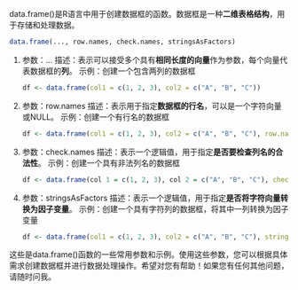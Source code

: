 data.frame()是R语言中用于创建数据框的函数。数据框是一种**二维表格结构**，用于存储和处理数据。
```R
data.frame(..., row.names, check.names, stringsAsFactors)
```

1. 参数：...
   描述：表示可以接受多个具有**相同长度的向量**作为参数，每个向量代表数据框的**列**。
   示例：创建一个包含两列的数据框
   ```R
   df <- data.frame(col1 = c(1, 2, 3), col2 = c("A", "B", "C"))
   ```
2. 参数：row.names
   描述：表示用于指定**数据框的行名**，可以是一个字符向量或NULL。
   示例：创建一个有行名的数据框
   ```R
   df <- data.frame(col1 = c(1, 2, 3), col2 = c("A", "B", "C"), row.names = c("row1", "row2", "row3"))
   ```
3. 参数：check.names
   描述：表示一个逻辑值，用于指定**是否要检查列名的合法性**。
   示例：创建一个具有非法列名的数据框
   ```r
   df <- data.frame(col 1 = c(1, 2, 3), col 2 = c("A", "B", "C"), check.names = FALSE)
   ```
4. 参数：stringsAsFactors
   描述：表示一个逻辑值，用于指定**是否将字符向量转换为因子变量**。
   示例：创建一个具有字符列的数据框，将其中一列转换为因子变量
   ```R
   df <- data.frame(col1 = c(1, 2, 3), col2 = c("A", "B", "C"), stringsAsFactors = TRUE)
   ```

这些是data.frame()函数的一些常用参数和示例。使用这些参数，您可以根据具体需求创建数据框并进行数据处理操作。希望对您有帮助！如果您有任何其他问题，请随时问我。